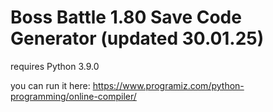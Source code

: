 # Boss Battle 1.80 Save Code Generator (updated 30.01.25)
requires Python 3.9.0 

you can run it here:
https://www.programiz.com/python-programming/online-compiler/
